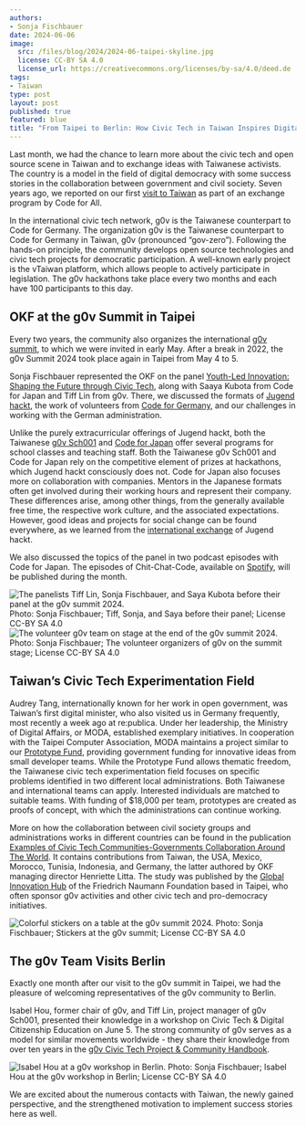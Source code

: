 ```yaml
---
authors: 
- Sonja Fischbauer
date: 2024-06-06
image: 
  src: /files/blog/2024/2024-06-taipei-skyline.jpg
  license: CC-BY SA 4.0
  license_url: https://creativecommons.org/licenses/by-sa/4.0/deed.de
tags:
- Taiwan
type: post
layout: post
published: true
featured: blue
title: "From Taipei to Berlin: How Civic Tech in Taiwan Inspires Digital Democracy"
---
```

Last month, we had the chance to learn more about the civic tech and open source scene in Taiwan and to exchange ideas with Taiwanese activists. The country is a model in the field of digital democracy with some success stories in the collaboration between government and civil society. Seven years ago, we reported on our first [visit to Taiwan](https://codefor.de/blog/open-communities/) as part of an exchange program by Code for All.

In the international civic tech network, g0v is the Taiwanese counterpart to Code for Germany. The organization g0v is the Taiwanese counterpart to Code for Germany in Taiwan, g0v (pronounced “gov-zero”). Following the hands-on principle, the community develops open source technologies and civic tech projects for democratic participation. A well-known early project is the vTaiwan platform, which allows people to actively participate in legislation. The g0v hackathons take place every two months and each have 100 participants to this day.

## OKF at the g0v Summit in Taipei

Every two years, the community also organizes the international [g0v summit](https://summit.g0v.tw/2024/), to which we were invited in early May. After a break in 2022, the g0v Summit 2024 took place again in Taipei from May 4 to 5.

Sonja Fischbauer represented the OKF on the panel [Youth-Led Innovation: Shaping the Future through Civic Tech](https://summit.g0v.tw/2024/agenda/#2024-103), along with Saaya Kubota from Code for Japan and Tiff Lin from g0v. There, we discussed the formats of [Jugend hackt](https://jugendhackt.org), the work of volunteers from [Code for Germany](https://codefor.de), and our challenges in working with the German administration.

Unlike the purely extracurricular offerings of Jugend hackt, both the Taiwanese [g0v Sch001](https://sch001.g0v.tw) and [Code for Japan](https://www.code4japan.org/) offer several programs for school classes and teaching staff. Both the Taiwanese g0v Sch001 and Code for Japan rely on the competitive element of prizes at hackathons, which Jugend hackt consciously does not. Code for Japan also focuses more on collaboration with companies. Mentors in the Japanese formats often get involved during their working hours and represent their company. These differences arise, among other things, from the generally available free time, the respective work culture, and the associated expectations. However, good ideas and projects for social change can be found everywhere, as we learned from the [international exchange](https://jugendhackt.org/austausch/vernetzte-welten-japan-suedkorea-2019/) of Jugend hackt.

We also discussed the topics of the panel in two podcast episodes with Code for Japan. The episodes of Chit-Chat-Code, available on [Spotify](https://open.spotify.com/show/1WxXkVpdXpsdfv27YUevSt?si=d8f7e550fc264703), will be published during the month.

![The panelists Tiff Lin, Sonja Fischbauer, and Saya Kubota before their panel at the g0v summit 2024.](/files/blog/2024/2024-06-g0v-summit-panel.jpg)<br>
Photo: Sonja Fischbauer; Tiff, Sonja, and Saya before their panel; License CC-BY SA 4.0 
![The volunteer g0v team on stage at the end of the g0v summit 2024.](/files/blog/2024/2024-06-g0v-summit.jpg)<br>
Photo: Sonja Fischbauer; The volunteer organizers of g0v on the summit stage; License CC-BY SA 4.0

## Taiwan’s Civic Tech Experimentation Field

Audrey Tang, internationally known for her work in open government, was Taiwan’s first digital minister, who also visited us in Germany frequently, most recently a week ago at re:publica. Under her leadership, the Ministry of Digital Affairs, or MODA, established exemplary initiatives. In cooperation with the Taipei Computer Association, MODA maintains a project similar to our [Prototype Fund](https://prototypefund.de), providing government funding for innovative ideas from small developer teams. While the Prototype Fund allows thematic freedom, the Taiwanese civic tech experimentation field focuses on specific problems identified in two different local administrations. Both Taiwanese and international teams can apply. Interested individuals are matched to suitable teams. With funding of $18,000 per team, prototypes are created as proofs of concept, with which the administrations can continue working.

More on how the collaboration between civil society groups and administrations works in different countries can be found in the publication 
[Examples of Civic Tech Communities-Governments Collaboration Around The World](https://www.freiheit.org/publikation/examples-civic-tech-communities-governments-collaboration-around-world). It contains contributions from Taiwan, the USA, Mexico, Morocco, Tunisia, Indonesia, and Germany, the latter authored by OKF managing director Henriette Litta. The study was published by the [Global Innovation Hub](https://www.freiheit.org/taiwan) of the Friedrich Naumann Foundation based in Taipei, who often sponsor g0v activities and other civic tech and pro-democracy initiatives.

![Colorful stickers on a table at the g0v summit 2024.](/files/blog/2024/2024-06-g0v-summit-stickers.jpg) 
Photo: Sonja Fischbauer; Stickers at the g0v summit; License CC-BY SA 4.0 

## The g0v Team Visits Berlin

Exactly one month after our visit to the g0v summit in Taipei, we had the pleasure of welcoming representatives of the g0v community to Berlin.

Isabel Hou, former chair of g0v, and Tiff Lin, project manager of g0v Sch001, presented their knowledge in a workshop on Civic Tech & Digital Citizenship Education on June 5. The strong community of g0v serves as a model for similar movements worldwide - they share their knowledge from over ten years in the [g0v Civic Tech Project & Community Handbook](https://g0v.hackmd.io/@jothon/ctpbook_en).

![Isabel Hou at a g0v workshop in Berlin.](/files/blog/2024/2024-06-g0v-in-berlin.jpg)
Photo: Sonja Fischbauer; Isabel Hou at the g0v workshop in Berlin; License CC-BY SA 4.0

We are excited about the numerous contacts with Taiwan, the newly gained perspective, and the strengthened motivation to implement success stories here as well.
